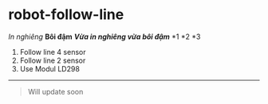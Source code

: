 # robot-follow-line 
*In nghiêng*
**Bôi đậm**
***Vừa in nghiêng vừa bôi đậm***
*1
*2
*3
1. Follow line 4 sensor
2. Follow line 2 sensor
3. Use Modul LD298
***
> Will update soon
